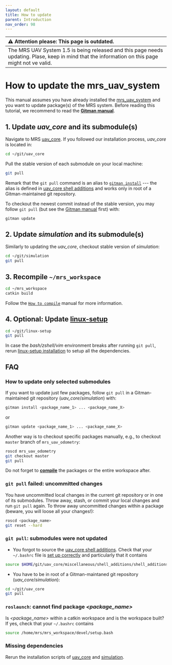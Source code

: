 ```yaml
---
layout: default
title: How to update
parent: Introduction
nav_order: 98
---
```


| :warning: **Attention please: This page is outdated.**                                                                                           |
| :---                                                                                                                                             |
| The MRS UAV System 1.5 is being released and this page needs updating. Plase, keep in mind that the information on this page might not ve valid. |

# How to update the mrs_uav_system

This manual assumes you have already installed the [mrs_uav_system](https://github.com/ctu-mrs/mrs_uav_system) and you want to update package(s) of the MRS system.
Before reading this tutorial, we recommend to read the [**Gitman manual**](https://ctu-mrs.github.io/docs/software/gitman.html).

## 1. Update *uav_core* and its submodule(s)

Navigate to MRS [uav_core](https://github.com/ctu-mrs/uav_core).
If you followed our installation process, *uav_core* is located in:
```bash
cd ~/git/uav_core
```

Pull the stable version of each submodule on your local machine:
```bash
git pull
```
Remark that the `git pull` command is an alias to [`gitman install`](https://ctu-mrs.github.io/docs/software/gitman.html) --- the alias is defined in [uav_core shell additions](https://github.com/ctu-mrs/uav_core/blob/master/miscellaneous/shell_additions/shell_additions.sh) and works only in root of a Gitman-maintained git repository.

To checkout the newest commit instead of the stable version, you may follow `git pull` (but see the [Gitman manual](https://ctu-mrs.github.io/docs/software/gitman.html) first) with:
```bash
gitman update
```

## 2. Update *simulation* and its submodule(s)
Similarly to updating the *uav_core*, checkout stable version of *simulation*:
```bash
cd ~/git/simulation
git pull
```

## 3. Recompile `~/mrs_workspace`
```bash
cd ~/mrs_workspace
catkin build
```
Follow the [`How to compile`](https://ctu-mrs.github.io/docs/introduction/how_to_compile.html) manual for more information.

## 4. Optional: Update [linux-setup](https://github.com/klaxalk/linux-setup)
```bash
cd ~/git/linux-setup
git pull
```
In case the *bash/zshell/vim* environment breaks after running `git pull`, rerun [linux-setup installation](https://github.com/klaxalk/linux-setup/blob/master/install.sh) to setup all the dependencies.

## FAQ

### How to update only selected submodules

If you want to update just few packages, follow `git pull` in a Gitman-maintained git repository (*uav_core*/*simulation*) with:
```bash
gitman install <package_name_1> ... <package_name_X>
```
or
```bash
gitman update <package_name_1> ... <package_name_X>
```

Another way is to checkout specific packages manually, e.g., to checkout `master` branch of `mrs_uav_odometry`:
```bash
roscd mrs_uav_odometry
git checkout master
git pull
```

Do not forget to [**compile**](https://ctu-mrs.github.io/docs/introduction/how_to_compile.html) the packages or the entire workspace after. 

### `git pull` failed: uncommitted changes

You have uncommitted local changes in the current git repository or in one of its submodules.
Throw away, stash, or commit your local changes and run `git pull` again.
To throw away uncommitted changes within a package (beware, you will loose all your changes!):
```bash
roscd <package_name>
git reset --hard
```

### `git pull`: submodules were not updated

- You forgot to source the [uav_core shell additions](https://github.com/ctu-mrs/uav_core/blob/master/miscellaneous/shell_additions/shell_additions.sh).
Check that your `~/.bashrc` file is [set up correctly](https://github.com/ctu-mrs/uav_core) and particularly that it contains 
```bash
source $HOME/git/uav_core/miscellaneous/shell_additions/shell_additions.sh
```
- You have to be in root of a Gitman-maintaned git repository (*uav_core*/*simulation*):
```bash
cd ~/git/uav_core
git pull
```

### `roslaunch`: cannot find package *\<package_name\>*
Is *\<package_name\>* within a catkin workspace and is the workspace built?
If yes, check that your `~/.bashrc` contains
```bash
source /home/mrs/mrs_workspace/devel/setup.bash
```

### Missing dependencies
Rerun the installation scripts of [uav_core](https://github.com/ctu-mrs/uav_core/blob/master/installation/install.sh) and [simulation](https://github.com/ctu-mrs/simulation/blob/master/installation/install.sh).
